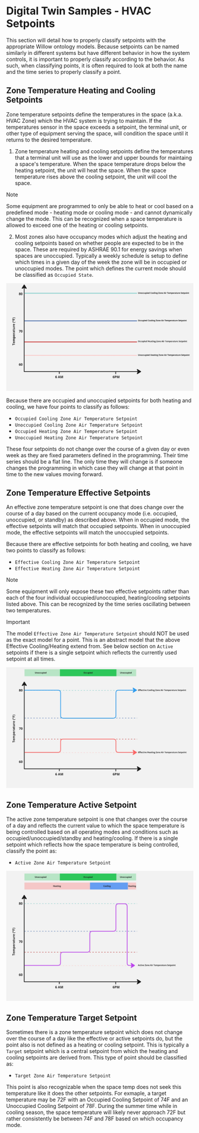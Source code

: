 # Digital Twin Samples - HVAC Setpoints

This section will detail how to properly classify setpoints with the appropriate Willow ontology models. Because setpoints can be named similarly in different systems but have different behavior in how the system controls, it is important to properly classify according to the behavior. As such, when classifying points, it is often required to look at both the name and the time series to properly classify a point.

## Zone Temperature Heating and Cooling Setpoints

Zone temperature setpoints define the temperatures in the space (a.k.a. HVAC Zone) which the HVAC system is trying to maintain. If the temperatures sensor in the space exceeds a setpoint, the terminal unit, or other type of equipment serving the space, will condition the space until it returns to the desired temperature.

1. Zone temperature heating and cooling setpoints define the temperatures that a terminal unit will use as the lower and upper bounds for maintaing a space's temperature. When the space temperature drops below the heating setpoint, the unit will heat the space. When the space temperature rises above the cooling setpoint, the unit will cool the space.

> [!NOTE] 
> Some equipment are programmed to only be able to heat or cool based on a predefined mode - heating mode or cooling mode - and cannot dynamically change the mode. This can be recognized when a space temperature is allowed to exceed one of the heating or cooling setpoints.

2. Most zones also have occupancy modes which adjust the heating and cooling setpoints based on whether people are expected to be in the space. These are required by ASHRAE 90.1 for energy savings when spaces are unoccupied. Typically a weekly schedule is setup to define which times in a given day of the week the zone will be in occupied or unoccupied modes. The point which defines the current mode should be classified as `Occupied State`.

![HVAC-Example1](Images/ZoneTempOccupiedUnoccupiedSetpoints.jpg)

Because there are occupied and unoccupied setpoints for both heating and cooling, we have four points to classify as follows:
* `Occupied Cooling Zone Air Temperature Setpoint`
* `Unoccupied Cooling Zone Air Temperature Setpoint`
* `Occupied Heating Zone Air Temperature Setpoint`
* `Unoccupied Heating Zone Air Temperature Setpoint`

These four setpoints do not change over the course of a given day or even week as they are fixed parameters defined in the programming. Their time series should be a flat line. The only time they will change is if someone changes the programming in which case they will change at that point in time to the new values moving forward.

## Zone Temperature Effective Setpoints

An effective zone temperature setpoint is one that does change over the course of a day based on the current occupancy mode (i.e. occupied, unoccupied, or standby) as described above. When in occupied mode, the effective setpoints will match that occupied setpoints. When in unoccupied mode, the effective setpoints will match the unoccupied setpoints.

Because there are effective setpoints for both heating and cooling, we have two points to classify as follows:
* `Effective Cooling Zone Air Temperature Setpoint`
* `Effective Heating Zone Air Temperature Setpoint`

> [!NOTE] 
> Some equipment will only expose these two effective setpoints rather than each of the four individual occupied/unoccupied, heating/cooling setpoints listed above. This can be recognized by the time series oscillating between two temperatures.

> [!IMPORTANT] 
> The model `Effective Zone Air Temperature Setpoint` should NOT be used as the exact model for a point. This is an abstract model that the above Effective Cooling/Heating extend from. See below section on `Active` setpoints if there is a single setpoint which reflects the currently used setpoint at all times.

![HVAC-Example1](Images/ZoneTempEffectiveSetpoints.jpg)

## Zone Temperature Active Setpoint

The active zone temperature setpoint is one that changes over the course of a day and reflects the current value to which the space temperature is being controlled based on all operating modes and conditions such as occupied/unoccupied/standby and heating/cooling. If there is a single setpoint which reflects how the space temperature is being controlled, classify the point as:
* `Active Zone Air Temperature Setpoint`

![HVAC-Example1](Images/ZoneTempActiveSetpoint.jpg)

## Zone Temperature Target Setpoint

Sometimes there is a zone temperature setpoint which does not change over the course of a day like the effective or active setpoints do, but the point also is not defined as a heating or cooling setpoint. This is typically a `Target` setpoint which is a central setpoint from which the heating and cooling setpoints are derived from. This type of point should be classified as:
* `Target Zone Air Temperature Setpoint`

This point is also recognizable when the space temp does not seek this temperature like it does the other setpoints. For exmaple, a target temperature may be 72F with an Occupied Cooling Setpoint of 74F and an Unoccupied Cooling Setpoint of 78F. During the summer time while in cooling season, the space temperature will likely never approach 72F but rather consistently be between 74F and 78F based on which occupancy mode.